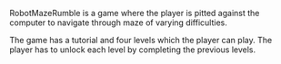 RobotMazeRumble is a game where the player is pitted against the computer
to navigate through maze of varying difficulties.

The game has a tutorial and four levels which the player can play. The player
has to unlock each level by completing the previous levels.
